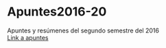 # Apuntes2016-20
Apuntes y resúmenes del segundo semestre del 2016  
[Link a apuntes](https://caev03.github.io/Apuntes2016-20/)
